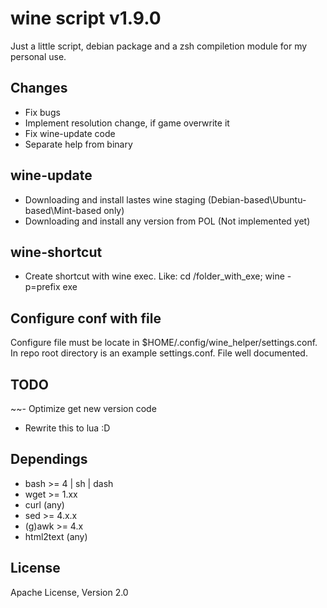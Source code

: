 # wine script v1.9.0

Just a little script, debian package and a zsh compiletion module for my personal use.

## Changes
- Fix bugs
- Implement resolution change, if game overwrite it
- Fix wine-update code
- Separate help from binary

## wine-update
- Downloading and install lastes wine staging (Debian-based\Ubuntu-based\Mint-based only)
- Downloading and install any version from POL (Not implemented yet)

## wine-shortcut
- Create shortcut with wine exec. Like:
cd /folder_with_exe; wine -p=prefix exe

## Configure conf with file
Configure file must be locate in $HOME/.config/wine_helper/settings.conf. In repo root directory is an example settings.conf. File well documented.

## TODO
~~- Optimize get new version code
- Rewrite this to lua :D

## Dependings
- bash >= 4 | sh | dash
- wget >= 1.xx
- curl (any)
- sed >= 4.x.x
- (g)awk >= 4.x
- html2text (any)

## License
Apache License, Version 2.0
